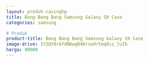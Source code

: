 ```yaml
---
layout: produk-casinghp
title: Bang Bang Bang Samsung Galaxy S9 Case
categories: samsung

# Produk
product-title: Bang Bang Bang Samsung Galaxy S9 Case
image-drive: 1t5QY8rAfdN6wgO40rcedrtmq9iz_luIk
harga: 90000
---
```

